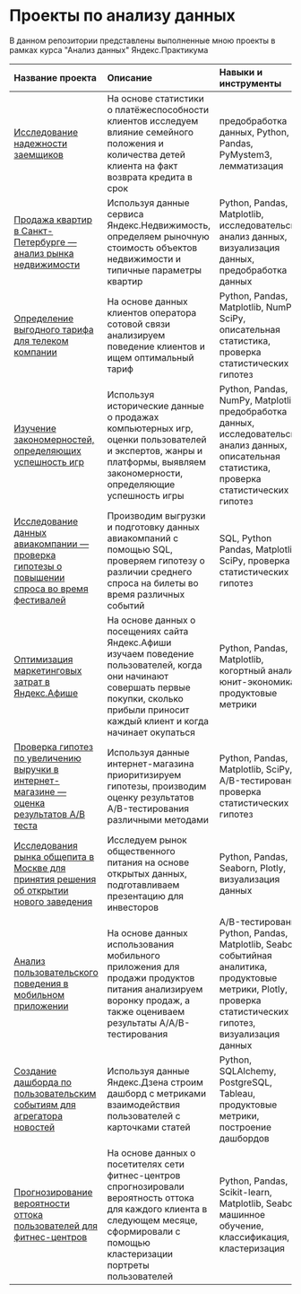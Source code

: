 # Проекты по анализу данных
В данном репозитории представлены выполненные мною проекты в рамках курса "Анализ данных" Яндекс.Практикума

| Название проекта | Описание | Навыки и инструменты|
|:----|:----|:----------|
| [Исследование надежности заемщиков](https://github.com/i-chizzz/yandex_praktikum_projects/tree/main/01_bank_clients) | На основе статистики о платёжеспособности клиентов исследуем влияние семейного положения и количества детей клиента на факт возврата кредита в срок | предобработка данных, Python, Pandas, PyMystem3, лемматизация |
| [Продажа квартир в Санкт-Петербурге — анализ рынка недвижимости](https://github.com/i-chizzz/yandex_praktikum_projects/tree/main/02_real_estate)| Используя данные сервиса Яндекс.Недвижимость, определяем рыночную стоимость объектов недвижимости и типичные параметры квартир | Python, Pandas, Matplotlib, исследовательский анализ данных, визуализация данных, предобработка данных|
| [Определение выгодного тарифа для телеком компании](https://github.com/i-chizzz/yandex_praktikum_projects/tree/main/03_telecom_tarrifs) | На основе данных клиентов оператора сотовой связи анализируем поведение клиентов и ищем оптимальный тариф | Python, Pandas, Matplotlib, NumPy, SciPy, описательная статистика, проверка статистических гипотез |
| [Изучение закономерностей, определяющих успешность игр](https://github.com/i-chizzz/yandex_praktikum_projects/tree/main/04_games) | Используя исторические данные о продажах компьютерных игр, оценки пользователей и экспертов, жанры и платформы, выявляем закономерности, определяющие успешность игры | Python, Pandas, NumPy, Matplotlib, предобработка данных, исследовательский анализ данных, описательная статистика, проверка статистических гипотез |
| [Исследование данных авиакомпании — проверка гипотезы о повышении спроса во время фестивалей](https://github.com/i-chizzz/yandex_praktikum_projects/tree/main/05_airlines) | Производим выгрузки и подготовку данных авиакомпаний с помощью SQL, проверяем гипотезу о различии среднего спроса на билеты во время различных событий | SQL, Python Pandas, Matplotlib, SciPy, проверка статистических гипотез |
| [Оптимизация маркетинговых затрат в Яндекс.Афише](https://github.com/i-chizzz/yandex_praktikum_projects/tree/main/06_ya_afisha) | На основе данных о посещениях сайта Яндекс.Афиши изучаем поведение пользователей, когда они начинают совершать первые покупки, сколько прибыли приносит каждый клиент и когда начинает окупаться | Python, Pandas, Matplotlib, когортный анализ, юнит-экономика, продуктовые метрики |
| [Проверка гипотез по увеличению выручки в интернет-магазине — оценка результатов A/B теста](https://github.com/i-chizzz/yandex_praktikum_projects/tree/main/07_online_store) | Используя данные интернет-магазина приоритизируем гипотезы, производим оценку результатов A/B-тестирования различными методами | Python, Pandas, Matplotlib, SciPy, A/B-тестирование, проверка статистических гипотез |
| [Исследования рынка общепита в Москве для принятия решения об открытии нового заведения](https://github.com/i-chizzz/yandex_praktikum_projects/tree/main/08_restaurants) | Исследуем рынок общественного питания на основе открытых данных, подготавливаем презентацию для инвесторов | Python, Pandas, Seaborn, Plotly, визуализация данных |
| [Анализ пользовательского поведения в мобильном приложении](https://github.com/i-chizzz/yandex_praktikum_projects/tree/main/09_startup_app) | На основе данных использования мобильного приложения для продажи продуктов питания анализируем воронку продаж, а также оцениваем результаты A/A/B-тестирования | A/B-тестирование, Python, Pandas, Matplotlib, Seaborn, событийная аналитика, продуктовые метрики, Plotly, проверка статистических гипотез, визуализация данных |
| [Создание дашборда по пользовательским событиям для агрегатора новостей](https://github.com/i-chizzz/yandex_praktikum_projects/tree/main/10_ya_zen_dashboard) | Используя данные Яндекс.Дзена строим дашборд с метриками взаимодействия пользователей с карточками статей | Python, SQLAlchemy, PostgreSQL, Tableau, продуктовые метрики, построение дашбордов |
| [Прогнозирование вероятности оттока пользователей для фитнес-центров](https://github.com/i-chizzz/yandex_praktikum_projects/tree/main/11_fitness_center) | На основе данных о посетителях сети фитнес-центров спрогнозировали вероятность оттока для каждого клиента в следующем месяце, сформировали с помощью кластеризации портреты пользователей | Python, Pandas, Scikit-learn, Matplotlib, Seaborn, машинное обучение, классификация, кластеризация |

